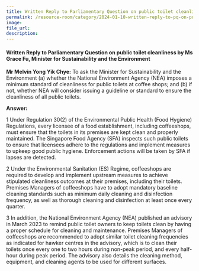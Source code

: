 ```yaml
---
title: Written Reply to Parliamentary Question on public toilet cleanliness by Ms Grace Fu, Minister for Sustainability and the Environment
permalink: /resource-room/category/2024-01-10-written-reply-to-pq-on-public-toilet-cleanliness/
image:
file_url:
description:
---
```

 
#### Written Reply to Parliamentary Question on public toilet cleanliness by Ms Grace Fu, Minister for Sustainability and the Environment

**Mr Melvin Yong Yik Chye:** To ask the Minister for Sustainability and the Environment (a) whether the National Environment Agency (NEA) imposes a minimum standard of cleanliness for public toilets at coffee shops; and (b) if not, whether NEA will consider issuing a guideline or standard to ensure the cleanliness of all public toilets.

**Answer:**  

1 Under Regulation 30(2) of the Environmental Public Health (Food Hygiene) Regulations, every licensee of a food establishment, including coffeeshops, must ensure that the toilets in its premises are kept clean and properly maintained. The Singapore Food Agency (SFA) inspects such public toilets to ensure that licensees adhere to the regulations and implement measures to upkeep good public hygiene. Enforcement actions will be taken by SFA if lapses are detected.  

2 Under the Environmental Sanitation (ES) Regime, coffeeshops are required to develop and implement upstream measures to achieve stipulated cleanliness outcomes at their premises, including their toilets. Premises Managers of coffeeshops have to adopt mandatory baseline cleaning standards such as minimum daily cleaning and disinfection frequency, as well as thorough cleaning and disinfection at least once every quarter.  

3 In addition, the National Environment Agency (NEA) published an advisory in March 2023 to remind public toilet owners to keep toilets clean by having a proper schedule for cleaning and maintenance. Premises Managers of coffeeshops are recommended to adopt similar toilet cleaning frequencies as indicated for hawker centres in the advisory, which is to clean their toilets once every one to two hours during non-peak period, and every half-hour during peak period. The advisory also details the cleaning method, equipment, and cleaning agents to be used for different surfaces.  

